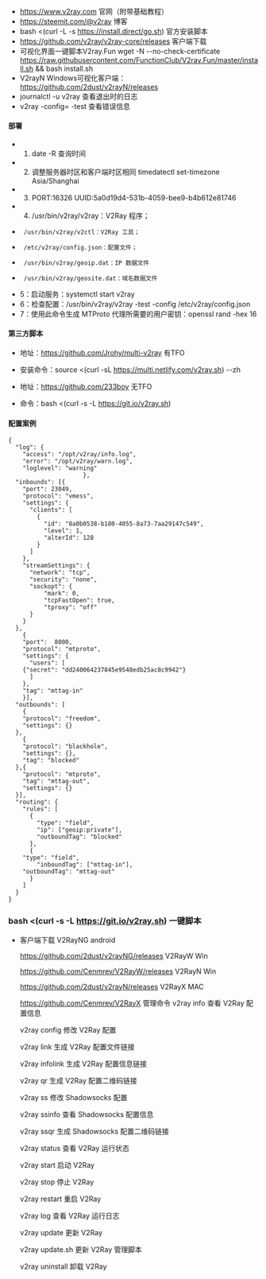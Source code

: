 ####    
-   https://www.v2ray.com     官网（附带基础教程）
-   https://steemit.com/@v2ray      博客
-   bash <(curl -L -s https://install.direct/go.sh)    官方安装脚本
-   https://github.com/v2ray/v2ray-core/releases      客户端下载
-   可视化界面一键脚本V2ray.Fun  wget -N --no-check-certificate https://raw.githubusercontent.com/FunctionClub/V2ray.Fun/master/install.sh && bash install.sh  
-   V2rayN Windows可视化客户端：https://github.com/2dust/v2rayN/releases
-   journalctl -u v2ray    查看退出时的日志
-   v2ray -config=<config-file> -test  查看错误信息
####    部署
-   1. date -R 查询时间
-   2. 调整服务器时区和客户端时区相同   timedatectl set-timezone Asia/Shanghai
-   3.  PORT:16326
        UUID:5a0d19d4-531b-4059-bee9-b4b612e81746
-   4. /usr/bin/v2ray/v2ray：V2Ray 程序；
-      /usr/bin/v2ray/v2ctl：V2Ray 工具；
-      /etc/v2ray/config.json：配置文件；
-      /usr/bin/v2ray/geoip.dat：IP 数据文件
-      /usr/bin/v2ray/geosite.dat：域名数据文件
-   5：启动服务：systemctl start v2ray
-   6：检查配置：/usr/bin/v2ray/v2ray -test -config /etc/v2ray/config.json
-   7：使用此命令生成 MTProto 代理所需要的用户密钥：openssl rand -hex 16



####    第三方脚本
-   地址：https://github.com/Jrohy/multi-v2ray   有TFO
-   安装命令：source <(curl -sL https://multi.netlify.com/v2ray.sh) --zh

-   地址：https://github.com/233boy   无TFO
-   命令：bash <(curl -s -L https://git.io/v2ray.sh)



####    配置案例
~~~~text
{
  "log": {
    "access": "/opt/v2ray/info.log",
    "error": "/opt/v2ray/warn.log",
    "loglevel": "warning"
				     },
  "inbounds": [{
    "port": 23049,
    "protocol": "vmess",
    "settings": {
      "clients": [
        {
          "id": "8a0b0538-b180-4055-8a73-7aa29147c549",
          "level": 1,
          "alterId": 128
        }
      ]
    },
    "streamSettings": {
      "network": "tcp",
      "security": "none",
      "sockopt": {
	      "mark": 0,
          "tcpFastOpen": true,
	      "tproxy": "off"
      }
    }
  },
    {
    "port":  8000,
    "protocol": "mtproto",
    "settings": {
      "users": [
	{"secret": "dd240064237845e9548edb25ac8c9942"}
      ]	
    },
    "tag": "mttag-in"
    }],
  "outbounds": [
    {
    "protocol": "freedom",
    "settings": {}
  },
    {
    "protocol": "blackhole",
    "settings": {},
    "tag": "blocked"
  },{
    "protocol": "mtproto",
    "tag": "mttag-out",
    "settings": {}
  }],
  "routing": {
    "rules": [
      {
        "type": "field",
        "ip": ["geoip:private"],
        "outboundTag": "blocked"
      },
      {
	"type": "field",
        "inboundTag": ["mttag-in"],
	"outboundTag": "mttag-out"
      }
    ]
  }
}
~~~~


###     bash <(curl -s -L https://git.io/v2ray.sh)        一键脚本
-   客户端下载
    V2RayNG android
    
    https://github.com/2dust/v2rayNG/releases
    V2RayW Win
    
    https://github.com/Cenmrev/V2RayW/releases
    V2RayN Win
    
    https://github.com/2dust/v2rayN/releases
    V2RayX MAC
    
    https://github.com/Cenmrev/V2RayX
    管理命令
    v2ray info 查看 V2Ray 配置信息
    
    v2ray config 修改 V2Ray 配置
    
    v2ray link 生成 V2Ray 配置文件链接
    
    v2ray infolink 生成 V2Ray 配置信息链接
    
    v2ray qr 生成 V2Ray 配置二维码链接
    
    v2ray ss 修改 Shadowsocks 配置
    
    v2ray ssinfo 查看 Shadowsocks 配置信息
    
    v2ray ssqr 生成 Shadowsocks 配置二维码链接
    
    v2ray status 查看 V2Ray 运行状态
    
    v2ray start 启动 V2Ray
    
    v2ray stop 停止 V2Ray
    
    v2ray restart 重启 V2Ray
    
    v2ray log 查看 V2Ray 运行日志
    
    v2ray update 更新 V2Ray
    
    v2ray update.sh 更新 V2Ray 管理脚本
    
    v2ray uninstall 卸载 V2Ray

